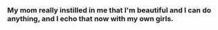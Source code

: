 ### My mom really instilled in me that I'm beautiful and I can do anything, and I echo that now with my own girls.
